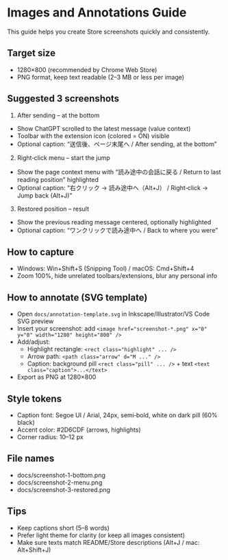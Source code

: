 # Images and Annotations Guide

This guide helps you create Store screenshots quickly and consistently.

## Target size
- 1280×800 (recommended by Chrome Web Store)
- PNG format, keep text readable (2–3 MB or less per image)

## Suggested 3 screenshots
1) After sending – at the bottom
- Show ChatGPT scrolled to the latest message (value context)
- Toolbar with the extension icon (colored = ON) visible
- Optional caption: “送信後、ページ末尾へ / After sending, at the bottom”

2) Right‑click menu – start the jump
- Show the page context menu with “読み途中の会話に戻る / Return to last reading position” highlighted
- Optional caption: “右クリック → 読み途中へ（Alt+J） / Right‑click → Jump back (Alt+J)”

3) Restored position – result
- Show the previous reading message centered, optionally highlighted
- Optional caption: “ワンクリックで読み途中へ / Back to where you were”

## How to capture
- Windows: Win+Shift+S (Snipping Tool) / macOS: Cmd+Shift+4
- Zoom 100%, hide unrelated toolbars/extensions, blur any personal info

## How to annotate (SVG template)
- Open `docs/annotation-template.svg` in Inkscape/Illustrator/VS Code SVG preview
- Insert your screenshot: add `<image href="screenshot-*.png" x="0" y="0" width="1280" height="800" />`
- Add/adjust:
  - Highlight rectangle: `<rect class="highlight" ... />`
  - Arrow path: `<path class="arrow" d="M ..." />`
  - Caption: background pill `<rect class="pill" ... />` + text `<text class="caption">...</text>`
- Export as PNG at 1280×800

## Style tokens
- Caption font: Segoe UI / Arial, 24px, semi‑bold, white on dark pill (60% black)
- Accent color: #2D6CDF (arrows, highlights)
- Corner radius: 10–12 px

## File names
- docs/screenshot-1-bottom.png
- docs/screenshot-2-menu.png
- docs/screenshot-3-restored.png

## Tips
- Keep captions short (5–8 words)
- Prefer light theme for clarity (or keep all images consistent)
- Make sure texts match README/Store descriptions (Alt+J / mac: Alt+Shift+J)
